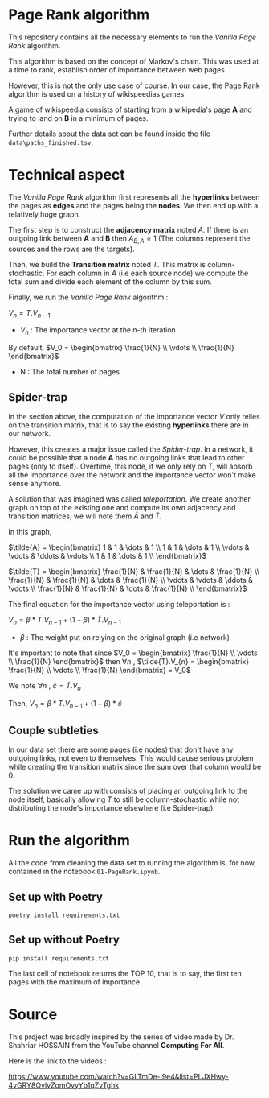 # Page Rank algorithm

This repository contains all the necessary elements to run the *Vanilla Page Rank* algorithm.

This algorithm is based on the concept of Markov's chain. This was used at a time to rank, establish order of importance between web pages.

However, this is not the only use case of course. In our case, the Page Rank algorithm is used on a history of wikispeedias games.

A game of wikispeedia consists of starting from a wikipedia's page **A** and trying to land on **B** in a minimum of pages.

Further details about the data set can be found inside the file `data\paths_finished.tsv`.

# Technical aspect

The *Vanilla Page Rank* algorithm first represents all the **hyperlinks** between the pages as **edges** and the pages being the **nodes**. We then end up with a relatively huge graph.

The first step is to construct the **adjacency matrix** noted $A$. If there is an outgoing link between **A** and **B** then $A_{B, A} = 1$ (The columns represent the sources and the rows are the targets).

Then, we build the **Transition matrix** noted $T$. This matrix is column-stochastic. For each column in $A$ (i.e each source node) we compute the total sum and divide each element of the column by this sum.

Finally, we run the *Vanilla Page Rank* algorithm :

$V_n = T.V_{n-1}$

- $V_n$ : The importance vector at the n-th iteration.

By default, $V_0 = \begin{bmatrix} \frac{1}{N} \\ \vdots \\ \frac{1}{N} \end{bmatrix}$

- N : The total number of pages.

## Spider-trap

In the section above, the computation of the importance vector $V$ only relies on the transition matrix, that is to say the existing **hyperlinks** there are in our network.

However, this creates a major issue called the *Spider-trap*. In a network, it could be possible that a node **A** has no outgoing links that lead to other pages (only to itself). Overtime, this node, if we only rely on $T$, will absorb all the importance over the network and the importance vector won't make sense anymore.

A solution that was imagined was called *teleportation*. We create another graph on top of the existing one and compute its own adjacency and transition matrices, we will note them $\tilde{A}$ and $\tilde{T}$.


In this graph,

$\tilde{A} = \begin{bmatrix}
1 & 1 & \dots & 1 \\
1 & 1 & \dots & 1 \\
\vdots & \vdots & \ddots & \vdots \\
1 & 1 & \dots & 1 \\
\end{bmatrix}$

$\tilde{T} = \begin{bmatrix}
\frac{1}{N} & \frac{1}{N} & \dots & \frac{1}{N} \\
\frac{1}{N} & \frac{1}{N} & \dots & \frac{1}{N} \\
\vdots & \vdots & \ddots & \vdots \\
\frac{1}{N} & \frac{1}{N} & \dots & \frac{1}{N} \\
\end{bmatrix}$

The final equation for the importance vector using teleportation is :

$V_n = \beta * T.V_{n-1} + (1 - \beta)*\tilde{T}.V_{n-1}$

- $\beta$ : The weight put on relying on the original graph (i.e network)

It's important to note that since $V_0 = \begin{bmatrix} \frac{1}{N} \\ \vdots \\ \frac{1}{N} \end{bmatrix}$ then $\forall n$ , $\tilde{T}.V_{n} = \begin{bmatrix} \frac{1}{N} \\ \vdots \\ \frac{1}{N} \end{bmatrix} = V_0$

We note $\forall n$ , $\tilde{c} = \tilde{T}.V_n$

Then, $V_n = \beta * T.V_{n-1} + (1 - \beta)*\tilde{c}$

## Couple subtleties

In our data set there are some pages (i.e nodes) that don't have any outgoing links, not even to themselves. This would cause serious problem while creating the transition matrix since the sum over that column would be 0.

The solution we came up with consists of placing an outgoing link to the node itself, basically allowing $T$ to still be column-stochastic while not distributing the node's importance elsewhere (i.e Spider-trap).

# Run the algorithm

All the code from cleaning the data set to running the algorithm is, for now, contained in the notebook `01-PageRank.ipynb`.

## Set up with Poetry

```
poetry install requirements.txt
```

## Set up without Poetry

```
pip install requirements.txt
```

The last cell of notebook returns the TOP 10, that is to say, the first ten pages with the maximum of importance.

# Source

This project was broadly inspired by the series of video made by Dr. Shahriar HOSSAIN from the YouTube channel **Computing For All**.

Here is the link to the videos :

https://www.youtube.com/watch?v=GLTmDe-l9e4&list=PLJXHwy-4vGRY8QylvZomOvyYb1qZvTghk
